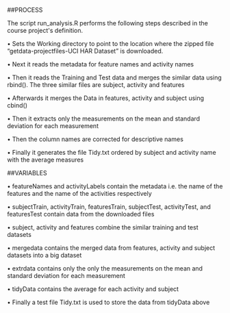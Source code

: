 ##PROCESS

The script run_analysis.R performs the following steps described in the course project's definition.

•	Sets the Working directory to point to the location where the zipped file “getdata-projectfiles-UCI HAR Dataset” is downloaded. 

•	Next it reads the metadata for feature names and activity names

•	Then it reads the Training and Test data and merges the similar data using rbind(). The three similar files are subject, activity and features

•	Afterwards it merges the Data in features, activity and subject using cbind()

•	Then it extracts only the measurements on the mean and standard deviation for each measurement

•	Then the column names are corrected for descriptive names

•	Finally it generates the file Tidy.txt ordered by subject and activity name with the average measures


##VARIABLES

•	featureNames and activityLabels contain the metadata i.e. the name of the features and the name of the activities respectively

•	subjectTrain, activityTrain, featuresTrain, subjectTest, activityTest, and featuresTest contain data from the downloaded files

•	subject, activity and features combine the similar training and test datasets

•	mergedata contains the merged data from features, activity and subject datasets into a big dataset

•	extrdata contains only the only the measurements on the mean and standard deviation for each measurement 

•	tidyData contains the average for each activity and subject

•	Finally a test file Tidy.txt is used to store the data from tidyData above 

